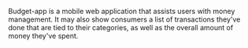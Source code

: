 Budget-app is a mobile web application that assists users with money management. It may also show consumers a list of transactions they've done that are tied to their categories, as well as the overall amount of money they've spent.

